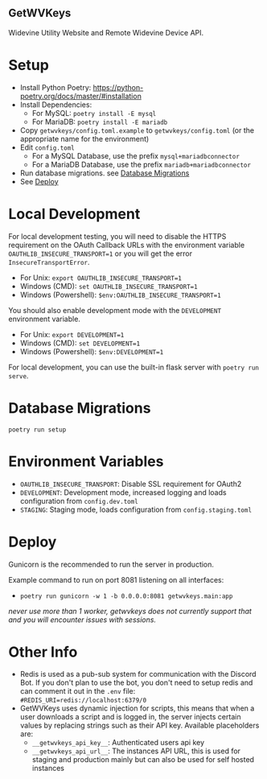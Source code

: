 ## GetWVKeys

Widevine Utility Website and Remote Widevine Device API.

# Setup

-   Install Python Poetry: https://python-poetry.org/docs/master/#installation
-   Install Dependencies:
    -   For MySQL: `poetry install -E mysql`
    -   For MariaDB: `poetry install -E mariadb`
-   Copy `getwvkeys/config.toml.example` to `getwvkeys/config.toml` (or the appropriate name for the environment)
-   Edit `config.toml`
    -   For a MySQL Database, use the prefix `mysql+mariadbconnector`
    -   For a MariaDB Database, use the prefix `mariadb+mariadbconnector`
-   Run database migrations. see [Database Migrations](#database-migrations)
-   See [Deploy](#deploy)

# Local Development

For local development testing, you will need to disable the HTTPS requirement on the OAuth Callback URLs
with the environment variable `OAUTHLIB_INSECURE_TRANSPORT=1` or you will get the error `InsecureTransportError`.

-   For Unix: `export OAUTHLIB_INSECURE_TRANSPORT=1`
-   Windows (CMD): `set OAUTHLIB_INSECURE_TRANSPORT=1`
-   Windows (Powershell): `$env:OAUTHLIB_INSECURE_TRANSPORT=1`

You should also enable development mode with the `DEVELOPMENT` environment variable.

-   For Unix: `export DEVELOPMENT=1`
-   Windows (CMD): `set DEVELOPMENT=1`
-   Windows (Powershell): `$env:DEVELOPMENT=1`

For local development, you can use the built-in flask server with `poetry run serve`.

# Database Migrations

`poetry run setup`

# Environment Variables

-   `OAUTHLIB_INSECURE_TRANSPORT`: Disable SSL requirement for OAuth2
-   `DEVELOPMENT`: Development mode, increased logging and loads configuration from `config.dev.toml`
-   `STAGING`: Staging mode, loads configuration from `config.staging.toml`

# Deploy

Gunicorn is the recommended to run the server in production.

Example command to run on port 8081 listening on all interfaces:

-   `poetry run gunicorn -w 1 -b 0.0.0.0:8081 getwvkeys.main:app`

_never use more than 1 worker, getwvkeys does not currently support that and you will encounter issues with sessions._

# Other Info

-   Redis is used as a pub-sub system for communication with the Discord Bot. If you don't plan to use the bot, you don't need to setup redis and can comment it out in the `.env` file: `#REDIS_URI=redis://localhost:6379/0`
-   GetWVKeys uses dynamic injection for scripts, this means that when a user downloads a script and is logged in, the server injects certain values by replacing strings such as their API key. Available placeholders are:
    -   `__getwvkeys_api_key__`: Authenticated users api key
    -   `__getwvkeys_api_url__`: The instances API URL, this is used for staging and production mainly but can also be used for self hosted instances
